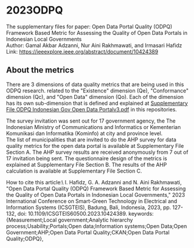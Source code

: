 # 2023ODPQ
The supplementary files for paper: Open Data Portal Quality (ODPQ) Framework Based Metric for Assessing the Quality of Open Data Portals in Indonesian Local Governments\
Author: Gamal Akbar Adzanni, Nur Aini Rakhmawati, and Irmasari Hafidz\
Link: https://ieeexplore.ieee.org/abstract/document/10424389

## About the metrics
There are 3 dimensions of data quality metrics that are being used in this ODPQ research. related to the "Existence" dimension (Qe), "Conformance" dimension (Qc), and "Open Data" dimension (Qo). Each of the dimension has its own sub-dimension that is defined and explained at [Supplementary File ODPQ Indonesian Gov Open Data Portalv3.pdf](https://github.com/irhafidz/2023ODPQ/blob/main/Supplementary%20File%20ODPQ%20Indonesian%20Gov%20Open%20Data%20Portalv3.pdf) in this repositories.

The survey invitation was sent out for 17 government agency, the The Indonesian Ministry of Communications and Informatics or Kementerian Komunikasi dan Informatika (Kominfo) at city and province level. \
The list of municipalities that are invited to do the AHP survey for data quality metrics for the open data portal is available at Supplementary File Section A. 
The AHP survey results are received anonymously from 7 out of 17 invitation being sent.
The questionnaire design of the metrics is explained at Supplementary File Section B. The results of the AHP calculation is available at Supplementary File Section C.

How to cite this article:\\
I. Hafidz, G. A. Adzanni and N. Aini Rakhmawati, "Open Data Portal Quality (ODPQ) Framework Based Metric for Assessing the Quality of Open Data Portals in Indonesian Local Governments," 2023 International Conference on Smart-Green Technology in Electrical and Information Systems (ICSGTEIS), Badung, Bali, Indonesia, 2023, pp. 127-132, doi: 10.1109/ICSGTEIS60500.2023.10424389. keywords: {Measurement;Local government;Analytic hierarchy process;Usability;Portals;Open data;Information systems;Open Data;Open Government;AHP;Open Data Portal Quality;CKAN;Open Data Portal Quality;ODPQ},
